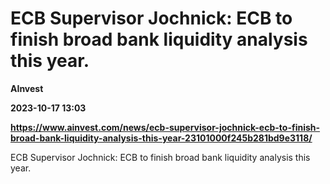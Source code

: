# ECB Supervisor Jochnick: ECB to finish broad bank liquidity analysis this year.
**AInvest**

**2023-10-17 13:03**

**https://www.ainvest.com/news/ecb-supervisor-jochnick-ecb-to-finish-broad-bank-liquidity-analysis-this-year-23101000f245b281bd9e3118/**

ECB Supervisor Jochnick: ECB to finish broad bank liquidity analysis this year.